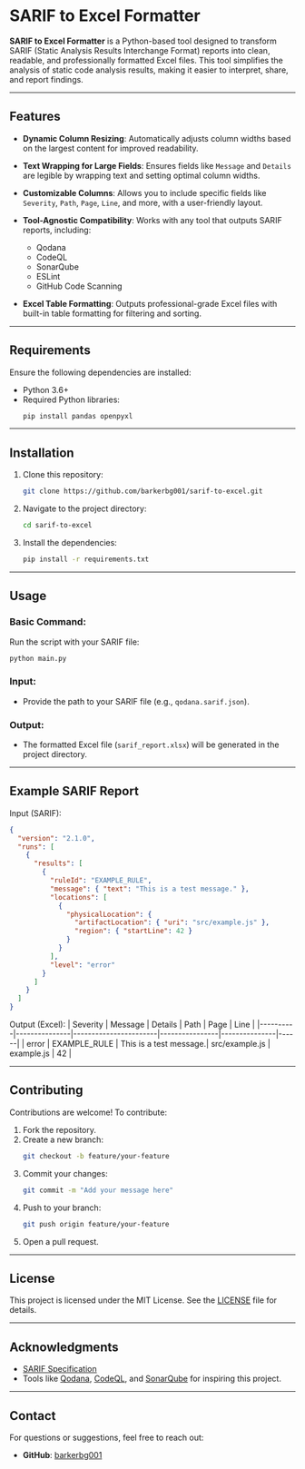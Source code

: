 # SARIF to Excel Formatter

**SARIF to Excel Formatter** is a Python-based tool designed to transform SARIF (Static Analysis Results Interchange Format) reports into clean, readable, and professionally formatted Excel files. This tool simplifies the analysis of static code analysis results, making it easier to interpret, share, and report findings.

---

## Features

- **Dynamic Column Resizing**:
  Automatically adjusts column widths based on the largest content for improved readability.

- **Text Wrapping for Large Fields**:
  Ensures fields like `Message` and `Details` are legible by wrapping text and setting optimal column widths.

- **Customizable Columns**:
  Allows you to include specific fields like `Severity`, `Path`, `Page`, `Line`, and more, with a user-friendly layout.

- **Tool-Agnostic Compatibility**:
  Works with any tool that outputs SARIF reports, including:
  - Qodana
  - CodeQL
  - SonarQube
  - ESLint
  - GitHub Code Scanning

- **Excel Table Formatting**:
  Outputs professional-grade Excel files with built-in table formatting for filtering and sorting.

---

## Requirements

Ensure the following dependencies are installed:

- Python 3.6+
- Required Python libraries:
  ```bash
  pip install pandas openpyxl
  ```

---

## Installation

1. Clone this repository:
   ```bash
   git clone https://github.com/barkerbg001/sarif-to-excel.git
   ```

2. Navigate to the project directory:
   ```bash
   cd sarif-to-excel
   ```

3. Install the dependencies:
   ```bash
   pip install -r requirements.txt
   ```

---

## Usage

### Basic Command:
Run the script with your SARIF file:

```bash
python main.py
```

### Input:
- Provide the path to your SARIF file (e.g., `qodana.sarif.json`).

### Output:
- The formatted Excel file (`sarif_report.xlsx`) will be generated in the project directory.

---

## Example SARIF Report
Input (SARIF):
```json
{
  "version": "2.1.0",
  "runs": [
    {
      "results": [
        {
          "ruleId": "EXAMPLE_RULE",
          "message": { "text": "This is a test message." },
          "locations": [
            {
              "physicalLocation": {
                "artifactLocation": { "uri": "src/example.js" },
                "region": { "startLine": 42 }
              }
            }
          ],
          "level": "error"
        }
      ]
    }
  ]
}
```

Output (Excel):
| Severity | Message       | Details               | Path           | Page          | Line |
|----------|---------------|-----------------------|----------------|---------------|------|
| error    | EXAMPLE_RULE  | This is a test message.| src/example.js | example.js    | 42   |

---

## Contributing

Contributions are welcome! To contribute:

1. Fork the repository.
2. Create a new branch:
   ```bash
   git checkout -b feature/your-feature
   ```
3. Commit your changes:
   ```bash
   git commit -m "Add your message here"
   ```
4. Push to your branch:
   ```bash
   git push origin feature/your-feature
   ```
5. Open a pull request.

---

## License

This project is licensed under the MIT License. See the [LICENSE](LICENSE) file for details.

---

## Acknowledgments

- [SARIF Specification](https://sarifweb.azurewebsites.net/)
- Tools like [Qodana](https://www.jetbrains.com/qodana/), [CodeQL](https://codeql.github.com/), and [SonarQube](https://www.sonarqube.org/) for inspiring this project.

---

## Contact

For questions or suggestions, feel free to reach out:
- **GitHub**: [barkerbg001](https://github.com/barkerbg001)

